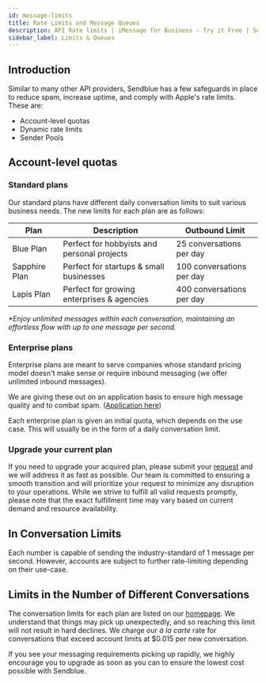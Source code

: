 ```yaml
---
id: message-limits
title: Rate Limits and Message Queues
description: API Rate limits | iMessage for Business - Try it Free | Sendblue
sidebar_label: Limits & Queues
---
```


## Introduction

Similar to many other API providers, Sendblue has a few safeguards in place to reduce spam, increase uptime, and comply with Apple's rate limits. These are:

- Account-level quotas
- Dynamic rate limits
- Sender Pools

## Account-level quotas

### Standard plans

Our standard plans have different daily conversation limits to suit various business needs. The new limits for each plan are as follows:

| Plan          | Description                                 | Outbound Limit            |
| ------------- | ------------------------------------------- | ------------------------- |
| Blue Plan     | Perfect for hobbyists and personal projects | 25 conversations per day  |
| Sapphire Plan | Perfect for startups & small businesses     | 100 conversations per day |
| Lapis Plan    | Perfect for growing enterprises & agencies  | 400 conversations per day |

_\*Enjoy unlimited messages within each conversation, maintaining an effortless flow with up to one message per second._

### Enterprise plans

Enterprise plans are meant to serve companies whose standard pricing model doesn't make sense or require inbound messaging (we offer unlimited inbound messages).

We are giving these out on an application basis to ensure high message quality and to combat spam. ([Application here](https://share.hsforms.com/1RHuAjVngRq6MuGlCIRApWAejx9i))

Each enterprise plan is given an initial quota, which depends on the use case. This will usually be in the form of a daily conversation limit.

### Upgrade your current plan

If you need to upgrade your acquired plan, please submit your [request](https://share.hsforms.com/1RHuAjVngRq6MuGlCIRApWAejx9i) and we will address it as fast as possible. Our team is committed to ensuring a smooth transition and will prioritize your request to minimize any disruption to your operations. While we strive to fulfill all valid requests promptly, please note that the exact fulfillment time may vary based on current demand and resource availability.

## In Conversation Limits

Each number is capable of sending the industry-standard of 1 message per second. However, accounts are subject to further rate-limiting depending on their use-case.

## Limits in the Number of Different Conversations

The conversation limits for each plan are listed on our [homepage](https://sendblue.co). We understand that things may pick up unexpectedly, and so reaching this limit will not result in hard declines. We charge our _à la carte_ rate for conversations that exceed account limits at \$0.015 per new conversation.

If you see your messaging requirements picking up rapidly, we highly encourage you to upgrade as soon as you can to ensure the lowest cost possible with Sendblue.
